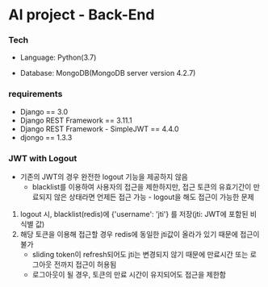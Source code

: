 # AI project - Back-End





### Tech

- Language: Python(3.7)

- Database: MongoDB(MongoDB server version 4.2.7)

### requirements

- Django == 3.0
- Django REST Framework == 3.11.1
- Django REST Framework - SimpleJWT == 4.4.0
- djongo == 1.3.3





### JWT with Logout

- 기존의 JWT의 경우 완전한 logout 기능을 제공하지 않음
  - blacklist를 이용하여 사용자의 접근을 제한하지만, 접근 토큰의 유효기간이 만료되지 않은 상태라면 언제든 접근 가능 - logout을 해도 접근이 가능한 문제

1. logout 시, blacklist(redis)에 {'username': 'jti'} 를 저장(jti: JWT에 포함된 비식별 값)
2. 해당 토큰을 이용해 접근할 경우 redis에 동일한 jti값이 올라가 있기 때문에 접근이 불가
   - sliding token이 refresh되어도 jti는 변경되지 않기 때문에 만료시간 또는 로그아웃 전까지 접근이 허용됨
   - 로그아웃이 될 경우, 토큰의 만료 시간이 유지되어도 접근을 제한함
